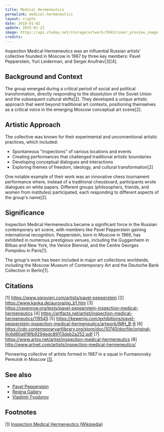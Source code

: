 ```yaml
---
title: Medical Hermeneutics
permalink: medical-hermeneutics
layout: crypto
date: 2018-01-02
update: 2025-01-22
image: https://api.vladey.net/storage/artwork/3943/cover_preview_image-855f87774792800d858bfd799d82f8cc.jpg
credits:
---
```


Inspection Medical Hermeneutics was an influential Russian artists' collective founded in Moscow in 1987 by three key members: Pavel Pepperstein, Yuri Leiderman, and Sergei Anufriev[3][4].

## Background and Context

The group emerged during a critical period of social and political transformation, directly responding to the dissolution of the Soviet Union and the subsequent cultural shifts[2]. They developed a unique artistic approach that went beyond traditional art contexts, positioning themselves as a critical voice in the emerging Moscow conceptual art scene[2].

## Artistic Approach

The collective was known for their experimental and unconventional artistic practices, which included:

- Spontaneous "inspections" of various locations and events
- Creating performances that challenged traditional artistic boundaries
- Developing conceptual dialogues and interactions
- Exploring themes of freedom, ideology, and cultural transformation[2]

One notable example of their work was an innovative chess tournament performance where, instead of a traditional chessboard, participants wrote dialogues on white papers. Different groups (philosophers, friends, and women from institutes) participated, each responding to different aspects of the group's name[2].

## Significance

Inspection Medical Hermeneutics became a significant force in the Russian contemporary art scene, with members like Pavel Pepperstein gaining international recognition. Pepperstein, born in Moscow in 1966, has exhibited in numerous prestigious venues, including the Guggenheim in Bilbao and New York, the Venice Biennial, and the Centre Georges Pompidou in Paris[1].

The group's work has been included in major art collections worldwide, including the Moscow Museum of Contemporary Art and the Deutsche Bank Collection in Berlin[1].

## Citations

[1] https://www.sprovieri.com/artists/pavel-pepperstein
[2] https://www.kanka.de/aurora/pp_b1.htm
[3] https://ravenrow.org/texts/pavel-pepperstein-inspection-medical-hermeneutics
[4] https://artfacts.net/artist/inspection-medical-hermeneutics/119545
[5] https://kewenig.com/exhibitions/pavel-pepperstein-inspection-medical-hermeneutics/artwork/IMH_B-6
[6] https://cdn.contemporaryartlibrary.org/store/doc/10740/docfile/original-9c6d60a916fb9294edc89113deb2a252.pdf
[7] https://www.artsy.net/artist/inspection-medical-hermeneutics
[8] http://www.artnet.com/artists/inspection-medical-hermeneutics/

Pioneering collective of artists formed in 1987 in a squat in Furmanovsky Pereulok in Moscow <span id="a1">[\[1\]](#f1)</span>.

## See also

+ [Pavel Pepperstein](index)
+ [Regina Gallery](index)
+ [Vladimir Fyodorov](fedorov-vladimir)

## Footnotes

[[1]](#a1) <span id="f1"></span> [Inspection Medical Hermeneutics (Wikipedia)](https://en.wikipedia.org/wiki/Inspection_Medical_Hermeneutics)
